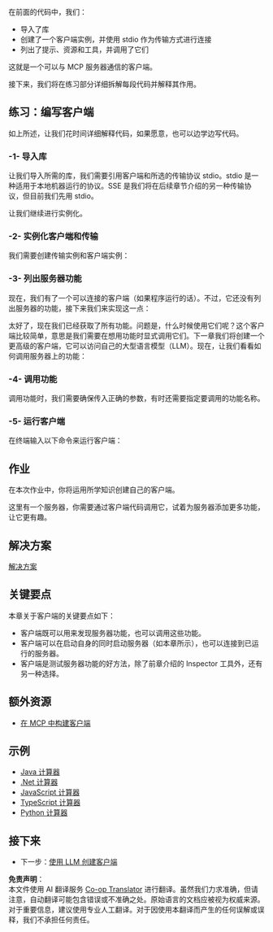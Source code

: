 <!--
CO_OP_TRANSLATOR_METADATA:
{
  "original_hash": "4cc245e2f4ea5db5e2b8c2cd1dadc4b4",
  "translation_date": "2025-07-04T15:55:24+00:00",
  "source_file": "03-GettingStarted/02-client/README.md",
  "language_code": "zh"
}
-->
在前面的代码中，我们：

- 导入了库
- 创建了一个客户端实例，并使用 stdio 作为传输方式进行连接
- 列出了提示、资源和工具，并调用了它们

这就是一个可以与 MCP 服务器通信的客户端。

接下来，我们将在练习部分详细拆解每段代码并解释其作用。

## 练习：编写客户端

如上所述，让我们花时间详细解释代码，如果愿意，也可以边学边写代码。

### -1- 导入库

让我们导入所需的库，我们需要引用客户端和所选的传输协议 stdio。stdio 是一种适用于本地机器运行的协议。SSE 是我们将在后续章节介绍的另一种传输协议，但目前我们先用 stdio。

让我们继续进行实例化。

### -2- 实例化客户端和传输

我们需要创建传输实例和客户端实例：

### -3- 列出服务器功能

现在，我们有了一个可以连接的客户端（如果程序运行的话）。不过，它还没有列出服务器的功能，接下来我们来实现这一点：

太好了，现在我们已经获取了所有功能。问题是，什么时候使用它们呢？这个客户端比较简单，意思是我们需要在想用功能时显式调用它们。下一章我们将创建一个更高级的客户端，它可以访问自己的大型语言模型（LLM）。现在，让我们看看如何调用服务器上的功能：

### -4- 调用功能

调用功能时，我们需要确保传入正确的参数，有时还需要指定要调用的功能名称。

### -5- 运行客户端

在终端输入以下命令来运行客户端：

## 作业

在本次作业中，你将运用所学知识创建自己的客户端。

这里有一个服务器，你需要通过客户端代码调用它，试着为服务器添加更多功能，让它更有趣。

## 解决方案

[解决方案](./solution/README.md)

## 关键要点

本章关于客户端的关键要点如下：

- 客户端既可以用来发现服务器功能，也可以调用这些功能。
- 客户端可以在启动自身的同时启动服务器（如本章所示），也可以连接到已运行的服务器。
- 客户端是测试服务器功能的好方法，除了前章介绍的 Inspector 工具外，还有另一种选择。

## 额外资源

- [在 MCP 中构建客户端](https://modelcontextprotocol.io/quickstart/client)

## 示例

- [Java 计算器](../samples/java/calculator/README.md)
- [.Net 计算器](../../../../03-GettingStarted/samples/csharp)
- [JavaScript 计算器](../samples/javascript/README.md)
- [TypeScript 计算器](../samples/typescript/README.md)
- [Python 计算器](../../../../03-GettingStarted/samples/python)

## 接下来

- 下一步：[使用 LLM 创建客户端](../03-llm-client/README.md)

**免责声明**：  
本文件使用 AI 翻译服务 [Co-op Translator](https://github.com/Azure/co-op-translator) 进行翻译。虽然我们力求准确，但请注意，自动翻译可能包含错误或不准确之处。原始语言的文档应被视为权威来源。对于重要信息，建议使用专业人工翻译。对于因使用本翻译而产生的任何误解或误释，我们不承担任何责任。